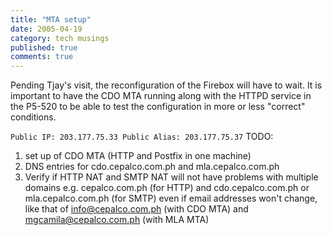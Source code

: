 ```yaml
---
title: "MTA setup"
date: 2005-04-19
category: tech musings
published: true
comments: true
---
```


Pending Tjay's visit, the reconfiguration of the Firebox will have to wait. It is important to have the CDO MTA running along with the HTTPD service in the P5-520 to be able to test the configuration  in more or less "correct" conditions.

`
Public IP: 203.177.75.33
Public Alias: 203.177.75.37
`
TODO:
1. set up of CDO MTA (HTTP and Postfix in one machine)
2. DNS entries for cdo.cepalco.com.ph and mla.cepalco.com.ph
3. Verify if HTTP NAT and SMTP NAT will not have problems with multiple domains e.g. cepalco.com.ph (for HTTP) and cdo.cepalco.com.ph or mla.cepalco.com.ph (for SMTP) even if email addresses won't change, like that of info@cepalco.com.ph (with CDO MTA) and mgcamila@cepalco.com.ph (with MLA MTA)
